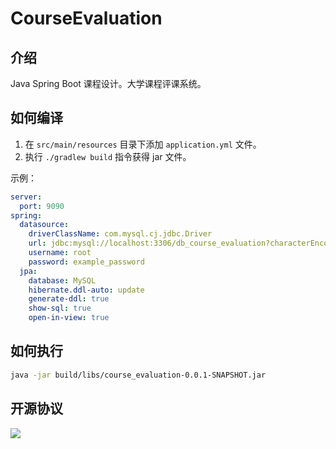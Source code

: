 # CourseEvaluation

## 介绍

Java Spring Boot 课程设计。大学课程评课系统。

## 如何编译

1. 在 `src/main/resources` 目录下添加 `application.yml` 文件。
2. 执行 `./gradlew build` 指令获得 jar 文件。

示例：

```yml
server:
  port: 9090
spring:
  datasource:
    driverClassName: com.mysql.cj.jdbc.Driver
    url: jdbc:mysql://localhost:3306/db_course_evaluation?characterEncoding=utf-8
    username: root
    password: example_password
  jpa:
    database: MySQL
    hibernate.ddl-auto: update
    generate-ddl: true
    show-sql: true
    open-in-view: true
```

## 如何执行

```bash
java -jar build/libs/course_evaluation-0.0.1-SNAPSHOT.jar
```

## 开源协议

<a href="https://www.gnu.org/licenses/agpl-3.0.en.html">
<img src="https://www.gnu.org/graphics/agplv3-155x51.png">
</a>
